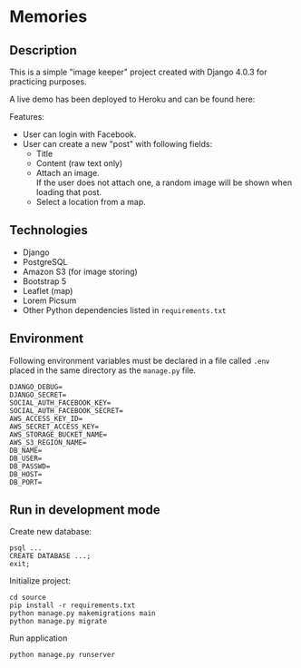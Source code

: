 # Memories

## Description
This is a simple "image keeper" project created with Django 4.0.3 for practicing purposes.

A live demo has been deployed to Heroku and can be found here:

Features:
- User can login with Facebook.
- User can create a new "post" with following fields:
    - Title
    - Content (raw text only)
    - Attach an image.  
        If the user does not attach one, a random image will be shown when loading that post.
    - Select a location from a map.

## Technologies
- Django
- PostgreSQL
- Amazon S3 (for image storing)
- Bootstrap 5
- Leaflet (map)
- Lorem Picsum
- Other Python dependencies listed in `requirements.txt`

## Environment

Following environment variables must be declared in a file called `.env` placed in the same directory as the `manage.py` file.

```
DJANGO_DEBUG=
DJANGO_SECRET=
SOCIAL_AUTH_FACEBOOK_KEY=
SOCIAL_AUTH_FACEBOOK_SECRET=
AWS_ACCESS_KEY_ID=
AWS_SECRET_ACCESS_KEY=
AWS_STORAGE_BUCKET_NAME=
AWS_S3_REGION_NAME=
DB_NAME=
DB_USER=
DB_PASSWD=
DB_HOST=
DB_PORT=
```

## Run in development mode

Create new database:

```
psql ...
CREATE DATABASE ...;
exit;
```

Initialize project:

```
cd source 
pip install -r requirements.txt 
python manage.py makemigrations main 
python manage.py migrate 
```

Run application 

```
python manage.py runserver
```